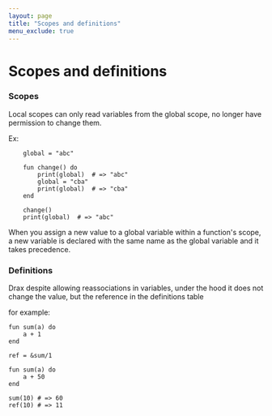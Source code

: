 ```yaml
---
layout: page
title: "Scopes and definitions"
menu_exclude: true
---
```


# Scopes and definitions

### Scopes

Local scopes can only read variables from the global scope, no longer have permission to change them.

Ex:

```drax
    global = "abc"

    fun change() do
        print(global)  # => "abc"
        global = "cba"
        print(global)  # => "cba"
    end

    change()    
    print(global)  # => "abc"

```

When you assign a new value to a global variable within a function's scope, a new variable is declared with the same name as the global variable and it takes precedence.

### Definitions

Drax despite allowing reassociations in variables, under the hood it does not change the value, but the reference in the definitions table

for example: 

```drax
fun sum(a) do
    a + 1
end

ref = &sum/1

fun sum(a) do
    a + 50
end

sum(10) # => 60
ref(10) # => 11

```

